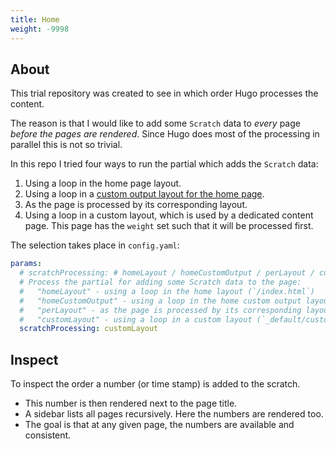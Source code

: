 ```yaml
---
title: Home
weight: -9998
---
```


## About

This trial repository was created to see in which order Hugo processes the content.

The reason is that I would like to add some `Scratch` data to *every* page *before the pages
are rendered*. Since Hugo does most of the processing in parallel this is not so trivial.

In this repo I tried four ways to run the partial which adds the `Scratch` data:

1. Using a loop in the home page layout.
1. Using a loop in a [custom output layout for the home page]( /custom-output.html ).
1. As the page is processed by its corresponding layout.
1. Using a loop in a custom layout, which is used by a dedicated content page.
   This page has the `weight` set such that it will be processed first.

The selection takes place in `config.yaml`:

```yaml
params:
  # scratchProcessing: # homeLayout / homeCustomOutput / perLayout / customLayout
  # Process the partial for adding some Scratch data to the page:
  #   "homeLayout" - using a loop in the home layout (`/index.html`)
  #   "homeCustomOutput" - using a loop in the home custom output layout (`/index.custom-output.html`)
  #   "perLayout" - as the page is processed by its corresponding layout (`_default/single.html` etc.)
  #   "customLayout" - using a loop in a custom layout (`_default/custom-layout.html`)
  scratchProcessing: customLayout
```

## Inspect

To inspect the order a number (or time stamp) is added to the scratch.

- This number is then rendered next to the page title.
- A sidebar lists all pages recursively. Here the numbers are rendered too.
- The goal is that at any given page, the numbers are available and consistent.
